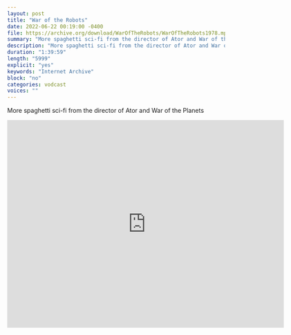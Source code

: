 ```yaml
---
layout: post
title: "War of the Robots"
date: 2022-06-22 00:19:00 -0400
file: https://archive.org/download/WarOfTheRobots/WarOfTheRobots1978.mp4
summary: "More spaghetti sci-fi from the director of Ator and War of the Planets"
description: "More spaghetti sci-fi from the director of Ator and War of the Planets"
duration: "1:39:59"
length: "5999"
explicit: "yes" 
keywords: "Internet Archive"
block: "no" 
categories: vodcast
voices: ""
---
```


More spaghetti sci-fi from the director of Ator and War of the Planets

<iframe src="https://archive.org/embed/WarOfTheRobots" width="640" height="480" frameborder="0" webkitallowfullscreen="true" mozallowfullscreen="true" allowfullscreen></iframe>
